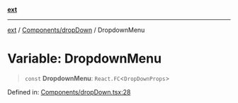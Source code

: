 [**ext**](../../../README.md)

***

[ext](../../../README.md) / [Components/dropDown](../README.md) / DropdownMenu

# Variable: DropdownMenu

> `const` **DropdownMenu**: `React.FC`\<`DropDownProps`\>

Defined in: [Components/dropDown.tsx:28](https://github.com/Dion-Krasniqi/workout-tracker/blob/d35cdad79815d530f1000c93f7ff12a99e28154b/Ext/Components/dropDown.tsx#L28)
